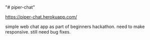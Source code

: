 "# piper-chat" 

https://piper-chat.herokuapp.com/

simple web chat app as part of beginners hackathon.
need to make responsive.
still need bug fixes.
